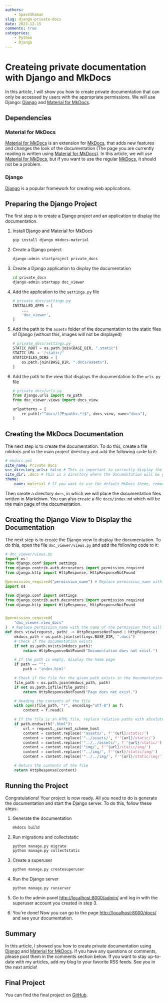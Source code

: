 ```yaml
---
authors:
    - SpaceShaman
slug: django-private-docs
date: 2023-12-15
comments: true
categories:
    - Python
    - Django
---
```


# Createing private documentation with Django and MkDocs

In this article, I will show you how to create private documentation that can only be accessed by users with the appropriate permissions. We will use Django: [Django](https://www.djangoproject.com/) and [Material for MkDocs](https://squidfunk.github.io/mkdocs-material/).

<!-- more -->

## Dependencies

### Material for MkDocs

[Material for MkDocs](https://squidfunk.github.io/mkdocs-material/) is an extension for [MkDocs](https://www.mkdocs.org/), that adds new features and changes the look of the documentation (The page you are currently reading is written using [Material for MkDocs](https://squidfunk.github.io/mkdocs-material/)). In this article, we will use [Material for MkDocs](https://squidfunk.github.io/mkdocs-material/), but if you want to use the regular [MkDocs](https://www.mkdocs.org/), it should not be a problem.

### Django

[Django](https://www.djangoproject.com/) is a popular framework for creating web applications.

## Preparing the Django Project

The first step is to create a Django project and an application to display the documentation.

1. Install Django and Material for MkDocs

    ``` bash
    pip install django mkdocs-material
    ```

2. Create a Django project

    ``` bash
    django-admin startproject private_docs
    ```

3. Create a Django application to display the documentation

    ``` bash
    cd private_docs
    django-admin startapp doc_viewer
    ```

4. Add the application to the `settings.py` file

    ``` python linenums="1" hl_lines="4"
    # private_docs/settings.py
    INSTALLED_APPS = [
        ...
        'doc_viewer',
    ]
    ```

5. Add the path to the `assets` folder of the documentation to the static files of Django (without this, images will not be displayed)

    ``` python linenums="1" hl_lines="5"
    # private_docs/settings.py
    STATIC_ROOT = os.path.join(BASE_DIR, ".static")
    STATIC_URL = '/static/'
    STATICFILES_DIRS = [
        os.path.join(BASE_DIR, ".docs/assets"),
    ]
    ```

6. Add the path to the view that displays the documentation to the `urls.py` file

    ``` python linenums="1" hl_lines="6"
    # private_docs/urls.py
    from django.urls import re_path
    from doc_viewer.views import docs_view

    urlpatterns = [
        re_path(r"^docs/(?P<path>.*)$", docs_view, name="docs"),
    ]
    ```

## Creating the MkDocs Documentation

The next step is to create the documentation. To do this, create a file mkdocs.yml in the main project directory and add the following code to it:

``` yaml linenums="1"
# mkdocs.yml
site_name: Private Docs
use_directory_urls: false # This is important to correctly display the documentation via Django
site_dir: .docs # This is a directory where the documentation will be generated
theme:
    name: material # If you want to use the default MkDocs theme, remove this line
```

Then create a directory `docs`, in which we will place the documentation files written in Markdown. You can also create a file `docs/index.md` which will be the main page of the documentation.

## Creating the Django View to Display the Documentation

The next step is to create the Django view to display the documentation. To do this, open the file `doc_viewer/views.py` and add the following code to it:

``` python linenums="1"
# doc_viewer/views.py
import os
from django.conf import settings
from django.contrib.auth.decorators import permission_required
from django.http import HttpResponse, HttpResponseNotFound

@permission_required("permission_name") # Replace permission_name with the name of the permission that will be required to view the documentation
import os

from django.conf import settings
from django.contrib.auth.decorators import permission_required
from django.http import HttpResponse, HttpResponseNotFound


@permission_required(
    "doc_viewer.view_docs"
)  # Replace permission_name with the name of the permission that will be required to view the documentation
def docs_view(request, path) -> HttpResponseNotFound | HttpResponse:
    mkdocs_path = os.path.join(settings.BASE_DIR, ".docs")
    # Check if the documentation exists
    if not os.path.exists(mkdocs_path):
        return HttpResponseNotFound("Documentation does not exist.")

    # If the path is empty, display the home page
    if path == "":
        path = "index.html"

    # Check if the file for the given path exists in the documentation
    file_path = os.path.join(mkdocs_path, path)
    if not os.path.isfile(file_path):
        return HttpResponseNotFound("Page does not exist.")

    # Reading the contents of the file
    with open(file_path, "r", encoding="utf-8") as f:
        content = f.read()

    # If the file is an HTML file, replace relative paths with absolute paths
    if path.endswith(".html"):
        url = request._current_scheme_host
        content = content.replace('"assets/', f'"{url}/static/')
        content = content.replace('"../assets/', f'"{url}/static/')
        content = content.replace('"../../assets/', f'"{url}/static/')
        content = content.replace('"img/', f'"{url}/static/img/')
        content = content.replace('"../img/', f'"{url}/static/img/')
        content = content.replace('"../../img/', f'"{url}/static/img/')

    # Return the contents of the file
    return HttpResponse(content)
```

## Running the Project

Congratulations! Your project is now ready. All you need to do is generate the documentation and start the Django server. To do this, follow these steps:

1. Generate the documentation

    ``` bash
    mkdocs build
    ```

2. Run migrations and collectstatic

    ``` bash
    python manage.py migrate
    python manage.py collectstatic
    ```

3. Create a superuser

    ``` bash
    python manage.py createsuperuser
    ```

4. Run the Django server

    ``` bash
    python manage.py runserver
    ```

5. Go to the admin panel [http://localhost:8000/admin/](http://localhost:8000/admin/) and log in with the superuser account you created in step 3.

6. You're done! Now you can go to the page [http://localhost:8000/docs/](http://localhost:8000/docs/) and see your documentation.

## Summary

In this article, I showed you how to create private documentation using [Django](https://www.djangoproject.com/) and [Material for MkDocs](https://squidfunk.github.io/mkdocs-material/). If you have any questions or comments, please post them in the comments section below. If you want to stay up-to-date with my articles, add my blog to your favorite RSS feeds. See you in the next article!

## Final Project

You can find the final project on [GitHub](https://github.com/SpaceShaman/django-private-docs).
